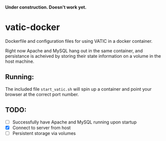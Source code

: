 **Under construction. Doesn't work yet.**

# vatic-docker
Dockerfile and configuration files for using VATIC in a docker container.

Right now Apache and MySQL hang out in the same container, and persistance is acheived by storing their state information on a volume in the host machine.

## Running:
The included file `start_vatic.sh` will spin up a container and point your browser at the correct port number.

## TODO:
- [ ] Successfully have Apache and MySQL running upon startup
- [x] Connect to server from host
- [ ] Persistent storage via volumes
